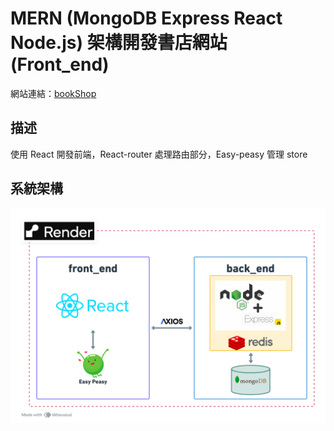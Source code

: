 # MERN (MongoDB Express React Node.js) 架構開發書店網站(Front_end)

網站連結：[bookShop](https://bookshop-8u9l.onrender.com)

## 描述

使用 React 開發前端，React-router 處理路由部分，Easy-peasy 管理 store

## 系統架構

![architecture](./readme//architecture.png)
